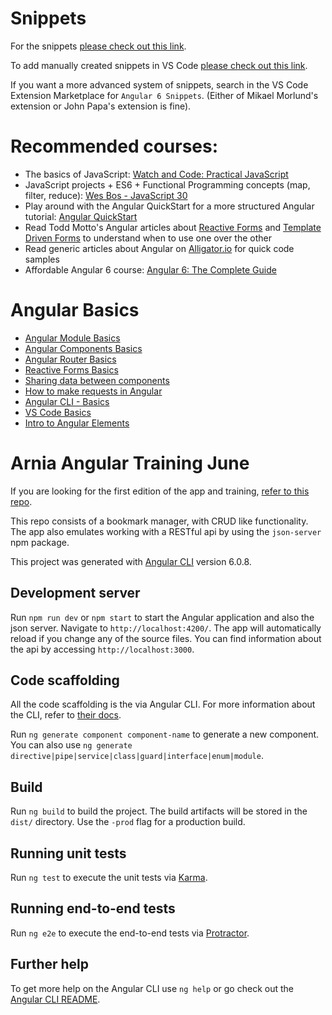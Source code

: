 # Snippets
For the snippets [please check out this link](https://gist.github.com/nechita/119703b64b6e0528afe3d78692f5c0dc).

To add manually created snippets in VS Code [please check out this link](https://code.visualstudio.com/docs/editor/userdefinedsnippets#_creating-your-own-snippets).

If you want a more advanced system of snippets, search in the VS Code Extension Marketplace for `Angular 6 Snippets`. (Either of Mikael Morlund's extension or John Papa's extension is fine).

# Recommended courses:
- The basics of JavaScript: [Watch and Code: Practical JavaScript](https://watchandcode.com/)
- JavaScript projects + ES6 + Functional Programming concepts (map, filter, reduce): [Wes Bos - JavaScript 30](https://javascript30.com/)
- Play around with the Angular QuickStart for a more structured Angular tutorial: [Angular QuickStart](https://angular.io/guide/quickstart)
- Read Todd Motto's Angular articles about [Reactive Forms](https://toddmotto.com/angular-2-forms-reactive) and [Template Driven Forms](https://toddmotto.com/angular-2-forms-template-driven) to understand when to use one over the other
- Read generic articles about Angular on [Alligator.io](https://alligator.io/angular/) for quick code samples
- Affordable Angular 6 course: [Angular 6: The Complete Guide](https://www.udemy.com/the-complete-guide-to-angular-2/)

# Angular Basics
- [Angular Module Basics](https://www.youtube.com/watch?v=oqZ4-ULwfbc)
- [Angular Components Basics](https://www.youtube.com/watch?v=23o0evRtrFI)
- [Angular Router Basics](https://www.youtube.com/watch?v=Np3ULAMqwNo)
- [Reactive Forms Basics](https://www.youtube.com/watch?v=JeeUY6WaXiA)
- [Sharing data between components](https://www.youtube.com/watch?v=I317BhehZKM)
- [How to make requests in Angular](https://www.youtube.com/watch?v=_05v0mrNLh0)
- [Angular CLI - Basics](https://www.youtube.com/watch?v=IZEolKjcjks)
- [VS Code Basics](https://www.youtube.com/watch?time_continue=2&v=u21W_tfPVrY)
- [Intro to Angular Elements](https://www.youtube.com/watch?v=4u9_kdkvTsc)

# Arnia Angular Training June

If you are looking for the first edition of the app and training, [refer to this repo](https://github.com/nechita/angular-training-march).

This repo consists of a bookmark manager, with CRUD like functionality. The app also emulates working with a RESTful api by using the `json-server` npm package.

This project was generated with [Angular CLI](https://github.com/angular/angular-cli) version 6.0.8.

## Development server

Run `npm run dev` or `npm start` to start the Angular application and also the json server. Navigate to `http://localhost:4200/`. The app will automatically reload if you change any of the source files. You can find information about the api by accessing `http://localhost:3000`.

## Code scaffolding

All the code scaffolding is the via Angular CLI. For more information about the CLI, refer to [their docs](https://cli.angular.io/).

Run `ng generate component component-name` to generate a new component. You can also use `ng generate directive|pipe|service|class|guard|interface|enum|module`.

## Build

Run `ng build` to build the project. The build artifacts will be stored in the `dist/` directory. Use the `-prod` flag for a production build.

## Running unit tests

Run `ng test` to execute the unit tests via [Karma](https://karma-runner.github.io).

## Running end-to-end tests

Run `ng e2e` to execute the end-to-end tests via [Protractor](http://www.protractortest.org/).

## Further help

To get more help on the Angular CLI use `ng help` or go check out the [Angular CLI README](https://github.com/angular/angular-cli/blob/master/README.md).